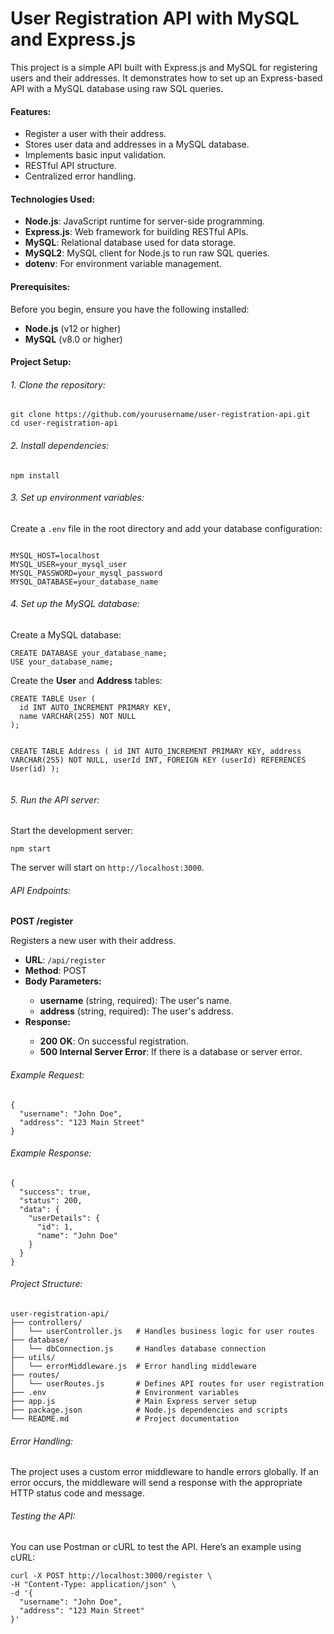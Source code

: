 <!DOCTYPE html>
<body>
<h1>User Registration API with MySQL and Express.js</h1>
<p>This project is a simple API built with Express.js and MySQL for registering users and their addresses. 
It demonstrates how to set up an Express-based API with a MySQL database using raw SQL queries.</p>

<h4>Features:</h4>
<ul>
    <li>Register a user with their address.</li>
    <li>Stores user data and addresses in a MySQL database.</li>
    <li>Implements basic input validation.</li>
    <li>RESTful API structure.</li>
    <li>Centralized error handling.</li>
</ul>

<h4>Technologies Used:</h4>
<ul>
    <li><strong>Node.js</strong>: JavaScript runtime for server-side programming.</li>
    <li><strong>Express.js</strong>: Web framework for building RESTful APIs.</li>
    <li><strong>MySQL</strong>: Relational database used for data storage.</li>
    <li><strong>MySQL2</strong>: MySQL client for Node.js to run raw SQL queries.</li>
    <li><strong>dotenv</strong>: For environment variable management.</li>
</ul>

<h4>Prerequisites:</h4>
<p>Before you begin, ensure you have the following installed:</p>
<ul>
    <li><strong>Node.js</strong> (v12 or higher)</li>
    <li><strong>MySQL</strong> (v8.0 or higher)</li>
</ul>

<h4>Project Setup:</h4>

<h6>1. Clone the repository:</h6>
<pre><code>git clone https://github.com/yourusername/user-registration-api.git
cd user-registration-api
</code></pre>

<h6>2. Install dependencies:</h6>
<pre><code>npm install</code></pre>

<h6>3. Set up environment variables:</h6>
<p>Create a <code>.env</code> file in the root directory and add your database configuration:</p>
<pre><code>
MYSQL_HOST=localhost
MYSQL_USER=your_mysql_user
MYSQL_PASSWORD=your_mysql_password
MYSQL_DATABASE=your_database_name
</code></pre>

<h6>4. Set up the MySQL database:</h6>
<p>Create a MySQL database:</p>
<pre><code>CREATE DATABASE your_database_name;
USE your_database_name;
</code></pre>

<p>Create the <strong>User</strong> and <strong>Address</strong> tables:</p>
<pre><code>CREATE TABLE User (
  id INT AUTO_INCREMENT PRIMARY KEY,
  name VARCHAR(255) NOT NULL
);

CREATE TABLE Address (
  id INT AUTO_INCREMENT PRIMARY KEY,
  address VARCHAR(255) NOT NULL,
  userId INT,
  FOREIGN KEY (userId) REFERENCES User(id)
);
</code></pre>

<h6>5. Run the API server:</h6>
<p>Start the development server:</p>
<pre><code>npm start</code></pre>
<p>The server will start on <code>http://localhost:3000</code>.</p>

<h6>API Endpoints:</h6>
<p><strong>POST /register</strong></p>
<p>Registers a new user with their address.</p>

<ul>
    <li><strong>URL</strong>: <code>/api/register</code></li>
    <li><strong>Method</strong>: POST</li>
    <li><strong>Body Parameters:</strong></li>
    <ul>
        <li><strong>username</strong> (string, required): The user's name.</li>
        <li><strong>address</strong> (string, required): The user's address.</li>
    </ul>
    <li><strong>Response:</strong></li>
    <ul>
        <li><strong>200 OK</strong>: On successful registration.</li>
        <li><strong>500 Internal Server Error</strong>: If there is a database or server error.</li>
    </ul>
</ul>

<h6>Example Request:</h6>
<pre><code>{
  "username": "John Doe",
  "address": "123 Main Street"
}
</code></pre>

<h6>Example Response:</h6>
<pre><code>{
  "success": true,
  "status": 200,
  "data": {
    "userDetails": {
      "id": 1,
      "name": "John Doe"
    }
  }
}
</code></pre>

<h6>Project Structure:</h6>
<pre><code>user-registration-api/
├── controllers/
│   └── userController.js   # Handles business logic for user routes
├── database/
│   └── dbConnection.js     # Handles database connection
├── utils/
│   └── errorMiddleware.js  # Error handling middleware
├── routes/
│   └── userRoutes.js       # Defines API routes for user registration
├── .env                    # Environment variables
├── app.js                  # Main Express server setup
├── package.json            # Node.js dependencies and scripts
└── README.md               # Project documentation
</code></pre>

<h6>Error Handling:</h6>
<p>The project uses a custom error middleware to handle errors globally. 
If an error occurs, the middleware will send a response with the appropriate HTTP status code and message.</p>

<h6>Testing the API:</h6>
<p>You can use Postman or cURL to test the API. Here’s an example using cURL:</p>
<pre><code>curl -X POST http://localhost:3000/register \
-H "Content-Type: application/json" \
-d '{
  "username": "John Doe",
  "address": "123 Main Street"
}'
</code></pre>

</body>
</html>
